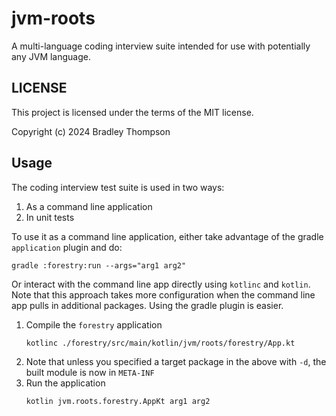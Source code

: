 # jvm-roots
A multi-language coding interview suite intended for use with potentially any JVM language.

## LICENSE
This project is licensed under the terms of the MIT license.

Copyright (c) 2024 Bradley Thompson

## Usage
The coding interview test suite is used in two ways:
1. As a command line application
2. In unit tests

To use it as a command line application, either take advantage of the gradle `application` plugin and do:
```shell
gradle :forestry:run --args="arg1 arg2"
```

Or interact with the command line app directly using `kotlinc` and `kotlin`.
Note that this approach takes more configuration when the command line app pulls in additional packages.
Using the gradle plugin is easier.

1. Compile the `forestry` application
    ```shell
    kotlinc ./forestry/src/main/kotlin/jvm/roots/forestry/App.kt
    ```
2. Note that unless you specified a target package in the above with `-d`, the built module is now in `META-INF`
3. Run the application
    ```shell
    kotlin jvm.roots.forestry.AppKt arg1 arg2
    ```